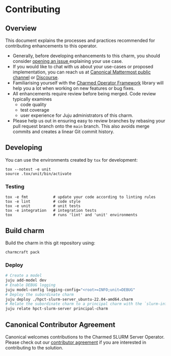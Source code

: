 # Contributing

## Overview

This document explains the processes and practices recommended for contributing enhancements to
this operator.

- Generally, before developing enhancements to this charm, you should consider [opening an issue
  ](https://github.com/canonical/hpct-slurm-server-operator/issues) explaining your use case.
- If you would like to chat with us about your use-cases or proposed implementation, you can reach
  us at [Canonical Mattermost public channel](https://chat.charmhub.io/charmhub/channels/charm-dev)
  or [Discourse](https://discourse.charmhub.io/).
- Familiarising yourself with the [Charmed Operator Framework](https://juju.is/docs/sdk) library
  will help you a lot when working on new features or bug fixes.
- All enhancements require review before being merged. Code review typically examines
  - code quality
  - test coverage
  - user experience for Juju administrators of this charm.
- Please help us out in ensuring easy to review branches by rebasing your pull request branch onto
  the `main` branch. This also avoids merge commits and creates a linear Git commit history.

## Developing

You can use the environments created by `tox` for development:

```shell
tox --notest -e unit
source .tox/unit/bin/activate
```

### Testing

```shell
tox -e fmt           # update your code according to linting rules
tox -e lint          # code style
tox -e unit          # unit tests
tox -e integration   # integration tests
tox                  # runs 'lint' and 'unit' environments
```

## Build charm

Build the charm in this git repository using:

```shell
charmcraft pack
```

### Deploy

```bash
# Create a model
juju add-model dev
# Enable DEBUG logging
juju model-config logging-config="<root>=INFO;unit=DEBUG"
# Deploy the subordinate charm
juju deploy ./hpct-slurm-server_ubuntu-22.04-amd64.charm
# Relate the subordinate charm to a principal charm with the `slurm-info` relation
juju relate hpct-slurm-server principal-charm
```

## Canonical Contributor Agreement

Canonical welcomes contributions to the Charmed SLURM Server Operator. Please check out our [contributor agreement](https://ubuntu.com/legal/contributors) if you are interested in contributing to the solution.
